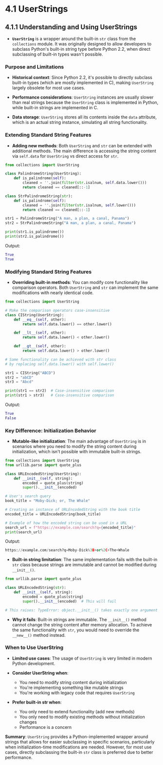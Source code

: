 
# 4.1 UserStrings

## 4.1.1 Understanding and Using UserStrings

- **`UserString`** is a wrapper around the built-in `str` class from the `collections` module. It was originally designed to allow developers to subclass Python's built-in string type before Python 2.2, when direct subclassing of built-in types wasn't possible.

### Purpose and Limitations

- **Historical context**: Since Python 2.2, it's possible to directly subclass built-in types (which are mostly implemented in C), making `UserString` largely obsolete for most use cases.

- **Performance considerations**: `UserString` instances are usually slower than real strings because the `UserString` class is implemented in Python, while built-in strings are implemented in C.

- **Data storage**: `UserString` stores all its contents inside the `data` attribute, which is an actual string instance, simulating all string functionality.

### Extending Standard String Features

- **Adding new methods**: Both `UserString` and `str` can be extended with additional methods. The main difference is accessing the string content via `self.data` for `UserString` vs direct access for `str`.

```python
from collections import UserString

class PalindromeString(UserString):
    def is_palindrome(self):
        cleaned = ''.join(filter(str.isalnum, self.data.lower()))
        return cleaned == cleaned[::-1]

class StrPalindromeString(str):
    def is_palindrome(self):
        cleaned = ''.join(filter(str.isalnum, self.lower()))
        return cleaned == cleaned[::-1]

str1 = PalindromeString("A man, a plan, a canal, Panama")
str2 = StrPalindromeString("A man, a plan, a canal, Panama")

print(str1.is_palindrome())
print(str2.is_palindrome())
```

Output:
```python
True
True
```

### Modifying Standard String Features

- **Overriding built-in methods**: You can modify core functionality like comparison operators. Both `UserString` and `str` can implement the same modifications with nearly identical code.

```python
from collections import UserString

# Make the comparison operators case-insensitive
class CIString(UserString):
    def __eq__(self, other):
        return self.data.lower() == other.lower()

    def __lt__(self, other):
        return self.data.lower() < other.lower()

    def __gt__(self, other):
        return self.data.lower() > other.lower()

# Same functionality can be achieved with str class
# by replacing self.data.lower() with self.lower()

str1 = CIString("ABCD")
str2 = "abCD"
str3 = "Abcd"

print(str1 == str2)  # Case-insensitive comparison
print(str1 > str3)   # Case-insensitive comparison
```

Output:
```python
True
False
```

### Key Difference: Initialization Behavior

- **Mutable-like initialization**: The main advantage of `UserString` is in scenarios where you need to modify the string content during initialization, which isn't possible with immutable built-in strings.

```python
from collections import UserString
from urllib.parse import quote_plus

class URLEncodedString(UserString):
    def __init__(self, string):
        encoded = quote_plus(string)
        super().__init__(encoded)

# User's search query
book_title = "Moby-Dick; or, The Whale"

# Creating an instance of URLEncodedString with the book title
encoded_title = URLEncodedString(book_title)

# Example of how the encoded string can be used in a URL
search_url = f"https://example.com/search?q={encoded_title}"
print(search_url)
```

Output:
```python
https://example.com/search?q=Moby-Dick%3B+or%2C+The+Whale
```

- **Built-in string limitation**: The same implementation fails with the built-in `str` class because strings are immutable and cannot be modified during `__init__()`.

```python
from urllib.parse import quote_plus

class URLEncodedString(str):
    def __init__(self, string):
        encoded = quote_plus(string)
        super().__init__(encoded)  # This will fail

# This raises: TypeError: object.__init__() takes exactly one argument
```

- **Why it fails**: Built-in strings are immutable. The `__init__()` method cannot change the string content after memory allocation. To achieve the same functionality with `str`, you would need to override the `__new__()` method instead.

### When to Use UserString

- **Limited use cases**: The usage of `UserString` is very limited in modern Python development.

- **Consider UserString when**:
  - You need to modify string content during initialization
  - You're implementing something like mutable strings
  - You're working with legacy code that requires `UserString`

- **Prefer built-in str when**:
  - You only need to extend functionality (add new methods)
  - You only need to modify existing methods without initialization changes
  - Performance is a concern

**Summary**: `UserString` provides a Python-implemented wrapper around strings that allows for easier subclassing in specific scenarios, particularly when initialization-time modifications are needed. However, for most use cases, directly subclassing the built-in `str` class is preferred due to better performance.